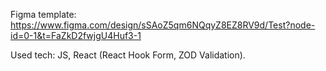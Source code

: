 Figma template: https://www.figma.com/design/sSAoZ5qm6NQqyZ8EZ8RV9d/Test?node-id=0-1&t=FaZkD2fwjgU4Huf3-1

Used tech: JS, React (React Hook Form, ZOD Validation).